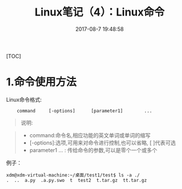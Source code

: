 ﻿---
layout: '[poto]'
title: Linux笔记（4）：Linux命令
date: 2017-08-7 19:48:58
tags: [笔记,ubuntu,linux]
categories: [Ubuntu] #Linux笔记（4）：Linux命令
---
[TOC]
# 1.命令使用方法
Linux命令格式:
```
	command		[-options]		[parameter1]		...
```
>说明:

> - command:命令名,相应功能的英文单词或单词的缩写	
> - [-options]:选项,可用来对命令进行控制,也可以省略, [ ]代表可选	 	
> - parameter1	... : 传给命令的参数,可以是零个一个或多个

例子：
```
xdm@xdm-virtual-machine:~/桌面/test1/test$ ls -a ./
.  ..  a.py  .a.py.swo  t  test2  t.tar.gz  tt.tar.gz
```


